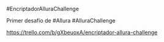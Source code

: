 #EncriptadorAlluraChallenge

Primer desafío de #Allura #AlluraChallenge

https://trello.com/b/gXbeuoxA/encriptador-allura-challenge
